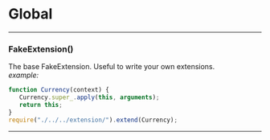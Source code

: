 # Global





* * *

### FakeExtension() 

The base FakeExtension. Useful to write your own extensions.  
*example:*  
```javascript 
function Currency(context) {
   Currency.super_.apply(this, arguments);
   return this; 
}
require("./../../extension/").extend(Currency);
```




* * *










